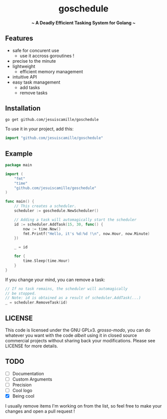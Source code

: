 <p align="center">
<h1 align="center"><b>goschedule</b></h1>
<h4 align="center">~ A Deadly Efficient Tasking System for Golang ~</h4>
</p>

## Features
* safe for concurent use
    - use it accross goroutines !
* precise to the minute
* lightweight
    - efficient memory management
* intuitive API
* easy task management
    - add tasks
    - remove tasks

## Installation

```
go get github.com/jesuiscamille/goschedule
```

To use it in your project, add this:

```go
import "github.com/jesuiscamille/goschedule"
```

## Example

```go
package main

import (
    "fmt"
    "time"
    "github.com/jesuiscamille/goschedule"
)

func main() {
    // This creates a scheduler.
    scheduler := goschedule.NewScheduler()

    // Adding a task will automagically start the scheduler
    id := scheduler.AddTask(15, 30, func() {
        now := time.Now()
        fmt.Printf("Hello, it's %d:%d !\n", now.Hour, now.Minute)
    })

    _ = id

    for {
        time.Sleep(time.Hour)
    }
}
```

If you change your mind, you can remove a task:

```go
// If no task remains, the scheduler will automagically
// be stopped.
// Note: id is obtained as a result of scheduler.AddTask(...)
_ = scheduler.RemoveTask(id)
```

## LICENSE

This code is licensed under the GNU GPLv3.
*grosso-modo*, you can do whatever you want with the code *albeit* using it in closed source commercial projects without sharing back your modifications.
Please see LICENSE for more details.

## TODO

- [ ] Documentation
- [ ] Custom Arguments
- [ ] Precision
- [ ] Cool logo
- [X] Being cool

I usually remove items I'm working on from the list, so feel free to make your changes and open a pull request !
